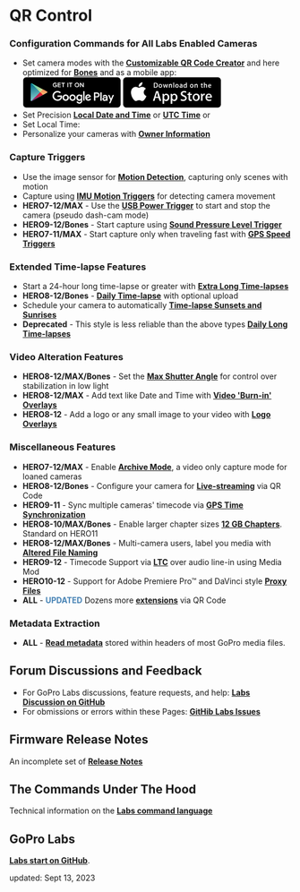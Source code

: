 # QR Control

<script src="../jquery.min.js"></script>
<script src="../qrcodeborder.js"></script>
<style>
        #qrcode{
            width: 100%;
        }
        div{
            width: 100%;
            display: inline-block;
        }
</style>

### Configuration Commands for All Labs Enabled Cameras
* Set camera modes with the [**Customizable QR Code Creator**](./custom) and here optimized for [**Bones**](../bones)
and as a mobile app:<br>
[![google play](google-play-823.png)](https://play.google.com/store/apps/details?id=com.miscdata.qrcontrol)
[![apple app store](apple-store-823.png)](https://apps.apple.com/us/app/gopro-app/id1518134202)
* Set Precision [**Local Date and Time**](./precisiontime) or [**UTC Time**](./precisiontime_utc) or
* <div id="qrcode">Set Local Time:</div>
* Personalize your cameras with [**Owner Information**](./owner)

### Capture Triggers 
* Use the image sensor for [**Motion Detection**](./motion), capturing only scenes with motion
* Capture using [**IMU Motion Triggers**](./imutrigger) for detecting camera movement
* **HERO7-12/MAX** - Use the [**USB Power Trigger**](./usb) to start and stop the camera (pseudo dash-cam mode)
* **HERO9-12/Bones** - Start capture using [**Sound Pressure Level Trigger**](./spltrigger)
* **HERO7-11/MAX** - Start capture only when traveling fast with [**GPS Speed Triggers**](./speedtrigger) 

### Extended Time-lapse Features 
* Start a 24-hour long time-lapse or greater with [**Extra Long Time-lapses**](./longtimelapse)
* **HERO8-12/Bones** - [**Daily Time-lapse**](./dailytl) with optional upload
* Schedule your camera to automatically [**Time-lapse Sunsets and Sunrises**](./solartimelapse)
* **Deprecated** - This style is less reliable than the above types [**Daily Long Time-lapses**](./construction)

### Video Alteration Features
* **HERO8-12/MAX/Bones** - Set the [**Max Shutter Angle**](./maxshut) for control over stabilization in low light
* **HERO8-12/MAX** - Add text like Date and Time with [**Video 'Burn-in' Overlays**](./overlays)
* **HERO8-12** - Add a logo or any small image to your video with [**Logo Overlays**](./logo)

### Miscellaneous Features
* **HERO7-12/MAX** - Enable [**Archive Mode**](./archive), a video only capture mode for loaned cameras 
* **HERO8-12/Bones** - Configure your camera for [**Live-streaming**](./rtmp) via QR Code
* **HERO9-11** - Sync multiple cameras' timecode via [**GPS Time Synchronization**](./gpssync)
* **HERO8-10/MAX/Bones** - Enable larger chapter sizes [**12 GB Chapters**](./chapters). Standard on HERO11
* **HERO8-12/MAX/Bones** - Multi-camera users, label you media with [**Altered File Naming**](./basename)
* **HERO9-12** - Timecode Support via [**LTC**](./ltc) over audio line-in using Media Mod 
* **HERO10-12** - Support for Adobe Premiere Pro™ and DaVinci style [**Proxy Files**](./proxies) 
* **ALL** - <span style="color:steelblue">**UPDATED**</span> Dozens more [**extensions**](./extensions) via QR Code

### Metadata Extraction
* **ALL** - [**Read metadata**](./metadata) stored within headers of most GoPro media files.

<!--
### Features Phased Out
If we don't see feedback on features it may not get ported to the next camera. If you are using a Labs feature, please provide feedback.
* **HERO9** - Experimental on camera real-time [**Media Encryption**](./encrypt) during capture
* **HERO8/9** Set the [**Exposure Lock**](./explock) via QR Code
* **HERO9** - Enable media [**encryption**](./encrypt) for increased security
* Subset of commands for the [**HERO 5 Session**](./session5). Limit to camera settings, date & time, scheduled captures and ownership information. -->

## Forum Discussions and Feedback 
* For GoPro Labs discussions, feature requests, and help: [**Labs Discussion on GitHub**](https://github.com/gopro/labs/discussions)
* For obmissions or errors within these Pages: [**GitHib Labs Issues**](https://github.com/gopro/labs/issues)

## Firmware Release Notes 
An incomplete set of [**Release Notes**](./notes) 

## The Commands Under The Hood 
Technical information on the [**Labs command language**](./tech)

## GoPro Labs
[**Labs start on GitHub**](https://gopro.github.io/labs).

updated: Sept 13, 2023


<script>
var once = true;
var qrcode;
var cmd = "";

function makeQR() {	
  if(once === true)
  {
    qrcode = new QRCode(document.getElementById("qrcode"), 
    {
      text : "oT0",
      width : 360,
      height : 360,
      correctLevel : QRCode.CorrectLevel.M
    });
    once = false;
  }
}
function padTime(i) {
  if (i < 10) {i = "0" + i;}  // add zero in front of numbers < 10
  return i;
}
function timeLoop()
{
  var today;
  var yy,mm,dd,h,m,s;
  
  today = new Date();
  yy = today.getFullYear() - 2000;
  mm = today.getMonth() + 1;
  dd = today.getDate();
  h = today.getHours();
  m = today.getMinutes();
  s = today.getSeconds();
  ms = today.getMilliseconds();
  yy = padTime(yy);
  mm = padTime(mm);
  dd = padTime(dd);
  h = padTime(h);
  m = padTime(m);
  s = padTime(s);
  


  cmd = "oT" + yy + mm + dd + h + m + s;
  qrcode.clear(); 
  qrcode.makeCode(cmd);
 
  var t = setTimeout(timeLoop, 500);
}

function myReloadFunction() {
  location.reload();
}

makeQR();
timeLoop();

</script>